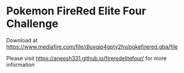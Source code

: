 # Pokemon FireRed Elite Four Challenge

Download at https://www.mediafire.com/file/dluvqjp4gpty2hv/pokefirered.gba/file

Please visit https://aneesh331.github.io/fireredelitefour/ for more information
